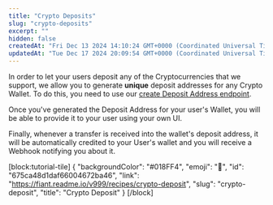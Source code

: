 ```yaml
---
title: "Crypto Deposits"
slug: "crypto-deposits"
excerpt: ""
hidden: false
createdAt: "Fri Dec 13 2024 14:10:24 GMT+0000 (Coordinated Universal Time)"
updatedAt: "Tue Dec 17 2024 20:09:54 GMT+0000 (Coordinated Universal Time)"
---
```

In order to let your users deposit any of the Cryptocurrencies that we support, we allow you to generate **unique** deposit addresses for any Crypto Wallet. To do this, you need to use our [create Deposit Address endpoint](https://fiant.readme.io/reference/createwalletdepositaddress).

Once you've generated the Deposit Address for your user's Wallet, you will be able to provide it to your user using your own UI.

Finally, whenever a transfer is received into the wallet's deposit address, it will be automatically credited to your User's wallet and you will receive a Webhook notifying you about it.

[block:tutorial-tile]
{
  "backgroundColor": "#018FF4",
  "emoji": "💸",
  "id": "675ca48d1daf66004672ba46",
  "link": "https://fiant.readme.io/v999/recipes/crypto-deposit",
  "slug": "crypto-deposit",
  "title": "Crypto Deposit"
}
[/block]
